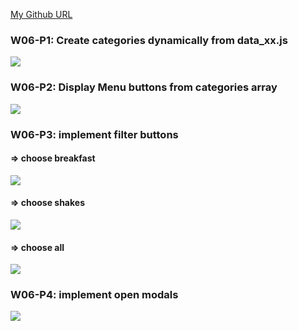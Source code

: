 [My Github URL](https://github.com/Sky00l/1112-js-demo_90.git)

### W06-P1: Create categories dynamically from data_xx.js
 
![](w06-p1.png)

### W06-P2: Display Menu buttons from categories array
 
![](w06-p2.png)

 ### W06-P3: implement filter buttons
 
#### => choose breakfast
 
![](w06-p3-1.png)
 
#### => choose shakes
 
![](w06-p3-2.png)

 
#### => choose all
 
![](w06-p3-3.png)

### W06-P4: implement open modals
 
![](w06-p4.png)